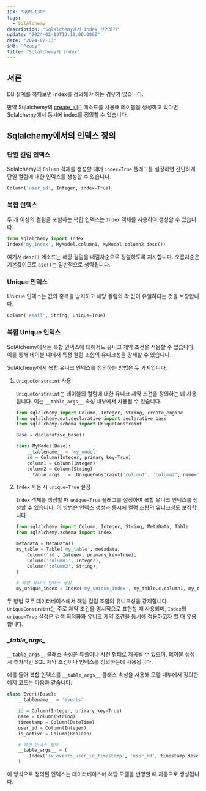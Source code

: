 ```yaml
---
IDX: "NUM-130"
tags:
  - SqlAlchemy
description: "Sqlalchemy에서 index 선언하기"
update: "2024-02-13T13:19:00.000Z"
date: "2024-02-13"
상태: "Ready"
title: "Sqlalchemy의 index"
---
```

## 서론

DB 설계를 하다보면 index를 정의해야 하는 경우가 많습니다.

만약 Sqlalchemy의 [create\_all()](https://sharknia.github.io/Sqlalchemy의-create_all) 메소드를 사용해 테이블을 생성하고 있다면 Sqlalchemy에서 동시에 index를 정의할 수 있습니다. 

## Sqlalchemy에서의 인덱스 정의

### 단일 컬럼 인덱스

Sqlalchemy의 `Column` 객체를 생성할 때에 `index=True`  플래그를 설정하면 간단하게 단일 컬럼에 대한 인덱스를 생성할 수 있습니다. 

```python
Column('user_id', Integer, index=True)
```

### 복합 인덱스

두 개 이상의 컬럼을 포함하는 복합 인덱스는 `Index` 객체를 사용하여 생성할 수 있습니다. 

```python
from sqlalchemy import Index
Index('my_index', MyModel.column1, MyModel.column2.desc())
```

여기서 `desc()` 메소드는 해당 컬럼을 내림차순으로 정렬하도록 지시합니다. 오름차순은 기본값이므로 `asc()`는 일반적으로 생략됩니다.

### Unique 인덱스

Unique 인덱스는 값의 중복을 방지하고 해당 컬럼의 각 값이 유일하다는 것을 보장합니다. 

```python
Column('email', String, unique=True)
```

### 복합 Unique 인덱스

SqlAlchemy에서는 복합 인덱스에 대해서도 유니크 제약 조건을 적용할 수 있습니다. 이를 통해 테이블 내에서 특정 컬럼 조합의 유니크성을 강제할 수 있습니다. 

SqlAlchemy에서 복합 유니크 인덱스를 정의하는 방법은 두 가지입니다. 

1. `UniqueConstraint` 사용

    `UniqueConstraint`는 테이블의 컬럼에 대한 유니크 제약 조건을 정의하는 데 사용됩니다. 이는 `__table_args__` 속성 내부에서 사용될 수 있습니다.

    ```python
    from sqlalchemy import Column, Integer, String, create_engine
    from sqlalchemy.ext.declarative import declarative_base
    from sqlalchemy.schema import UniqueConstraint
    
    Base = declarative_base()
    
    class MyModel(Base):
        __tablename__ = 'my_model'
        id = Column(Integer, primary_key=True)
        column1 = Column(Integer)
        column2 = Column(String)
        __table_args__ = (UniqueConstraint('column1', 'column2', name='my_unique_constraint'),)
    ```

1. `Index` 사용 시 `unique=True` 설정

    `Index` 객체를 생성할 때 `unique=True` 플래그를 설정하여 복합 유니크 인덱스를 생성할 수 있습니다. 이 방법은 인덱스 생성과 동시에 컬럼 조합의 유니크성도 보장합니다.

    ```python
    from sqlalchemy import Column, Integer, String, MetaData, Table
    from sqlalchemy.schema import Index
    
    metadata = MetaData()
    my_table = Table('my_table', metadata,
        Column('id', Integer, primary_key=True),
        Column('column1', Integer),
        Column('column2', String),
    )
    
    # 복합 유니크 인덱스 생성
    my_unique_index = Index('my_unique_index', my_table.c.column1, my_table.c.column2, unique=True)
    ```

두 방법 모두 데이터베이스에서 해당 컬럼 조합의 유니크성을 강제합니다. `UniqueConstraint`는 주로 제약 조건을 명시적으로 표현할 때 사용되며, `Index`의 `unique=True` 설정은 검색 최적화와 유니크 제약 조건을 동시에 적용하고자 할 때 유용합니다.

### **_\_table\_args\__**

  `__table_args__` 클래스 속성은 튜플이나 사전 형태로 제공될 수 있으며, 테이블 생성 시 추가적인 SQL 제약 조건이나 인덱스를 정의하는데 사용됩니다.  

예를 들어 복합 인덱스를 `__table_args__` 클래스 속성을 사용해 모델 내부에서 정의한 예제 코드는 다음과 같습니다. 

```python
class Event(Base):
    __tablename__ = 'events'

    id = Column(Integer, primary_key=True)
    name = Column(String)
    timestamp = Column(DateTime)
    user_id = Column(Integer)
    is_active = Column(Boolean)

    # 복합 인덱스 정의
    __table_args__ = (
        Index('ix_events_user_id_timestamp', 'user_id', timestamp.desc()),
    )
```

이 방식으로 정의된 인덱스는 데이터베이스에 해당 모델을 반영할 때 자동으로 생성됩니다. 



